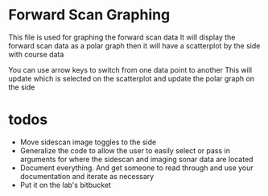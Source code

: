 # Forward Scan Graphing
 This file is used for graphing the forward scan data
 It will display the forward scan data as a polar graph then
 it will have a scatterplot by the side with course data

 You can use arrow keys to switch from one data point to another
 This will update which is selected on the scatterplot and
 update the polar graph on the side

 # todos

 - Move sidescan image toggles to the side
 - Generalize the code to allow the user to easily select or pass in arguments for where the sidescan and imaging sonar data are located
 - Document everything. And get someone to read through and use your documentation and iterate as necessary
 - Put it on the lab's bitbucket 